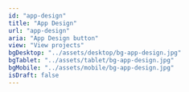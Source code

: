```yaml
---
id: "app-design"
title: "App Design"
url: "app-design"
aria: "App Design button"
view: "View projects"
bgDesktop: "../assets/desktop/bg-app-design.jpg"
bgTablet: "../assets/tablet/bg-app-design.jpg"
bgMobile: "../assets/mobile/bg-app-design.jpg"
isDraft: false
---
```

